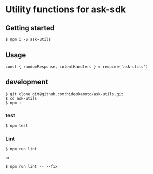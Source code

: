 # Utility functions for ask-sdk

## Getting started

```
$ npm i -S ask-utils
```

## Usage

```
const { randomResponse, intentHandlers } = require('ask-utils')
```

## development

```
$ git clone git@github.com:hideokamoto/ask-utils.git
$ cd ask-utils
$ npm i
```

### test

```
$ npm test
```

### Lint

```
$ npm run lint

or

$ npm run lint -- --fix
```
